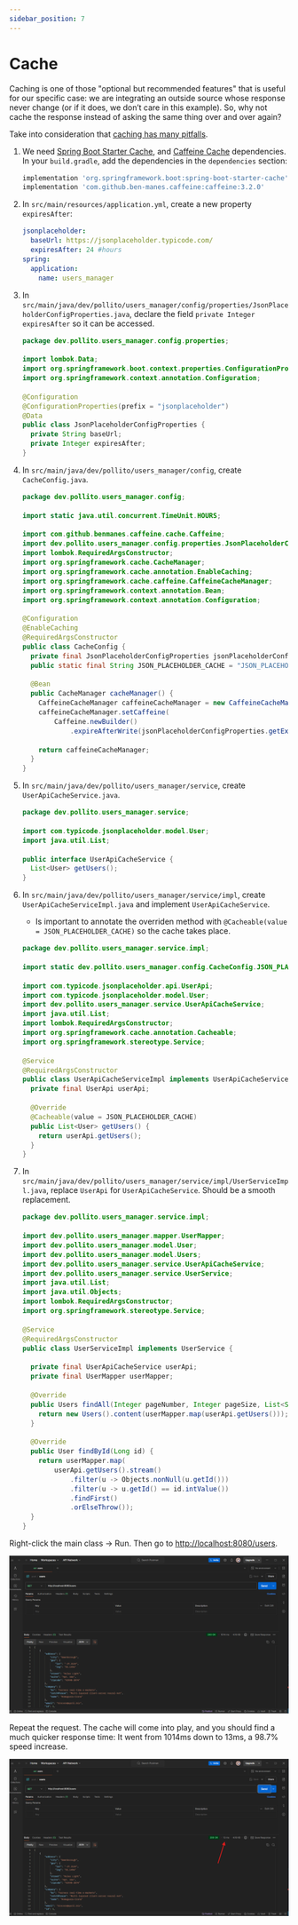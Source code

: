 ```yaml
---
sidebar_position: 7
---
```


# Cache

Caching is one of those "optional but recommended features" that is useful for our specific case: we are integrating an outside source whose response never change (or if it does, we don’t care in this example). So, why not cache the response instead of asking the same thing over and over again?

Take into consideration that [caching has many pitfalls](https://medium.com/@sinhanitin8/pitfalls-of-caching-and-their-mitigation-strategies-ee6c76dd1ba9).

1. We need [Spring Boot Starter Cache](https://mvnrepository.com/artifact/org.springframework.boot/spring-boot-starter-cache), and [Caffeine Cache](https://mvnrepository.com/artifact/com.github.ben-manes.caffeine/caffeine) dependencies. In your `build.gradle`, add the dependencies in the `dependencies` section:

    ```groovy
    implementation 'org.springframework.boot:spring-boot-starter-cache'
    implementation 'com.github.ben-manes.caffeine:caffeine:3.2.0'
    ```

2. In `src/main/resources/application.yml`, create a new property `expiresAfter`:

    ```yaml
    jsonplaceholder:
      baseUrl: https://jsonplaceholder.typicode.com/
      expiresAfter: 24 #hours
    spring:
      application:
        name: users_manager
    ```

3. In `src/main/java/dev/pollito/users_manager/config/properties/JsonPlaceholderConfigProperties.java`, declare the field `private Integer expiresAfter` so it can be accessed.

    ```java
    package dev.pollito.users_manager.config.properties;
    
    import lombok.Data;
    import org.springframework.boot.context.properties.ConfigurationProperties;
    import org.springframework.context.annotation.Configuration;
    
    @Configuration
    @ConfigurationProperties(prefix = "jsonplaceholder")
    @Data
    public class JsonPlaceholderConfigProperties {
      private String baseUrl;
      private Integer expiresAfter;
    }
    ```

4. In `src/main/java/dev/pollito/users_manager/config`, create `CacheConfig.java`.

    ```java
    package dev.pollito.users_manager.config;
    
    import static java.util.concurrent.TimeUnit.HOURS;
    
    import com.github.benmanes.caffeine.cache.Caffeine;
    import dev.pollito.users_manager.config.properties.JsonPlaceholderConfigProperties;
    import lombok.RequiredArgsConstructor;
    import org.springframework.cache.CacheManager;
    import org.springframework.cache.annotation.EnableCaching;
    import org.springframework.cache.caffeine.CaffeineCacheManager;
    import org.springframework.context.annotation.Bean;
    import org.springframework.context.annotation.Configuration;
    
    @Configuration
    @EnableCaching
    @RequiredArgsConstructor
    public class CacheConfig {
      private final JsonPlaceholderConfigProperties jsonPlaceholderConfigProperties;
      public static final String JSON_PLACEHOLDER_CACHE = "JSON_PLACEHOLDER_CACHE";
    
      @Bean
      public CacheManager cacheManager() {
        CaffeineCacheManager caffeineCacheManager = new CaffeineCacheManager(JSON_PLACEHOLDER_CACHE);
        caffeineCacheManager.setCaffeine(
            Caffeine.newBuilder()
                .expireAfterWrite(jsonPlaceholderConfigProperties.getExpiresAfter(), HOURS));
    
        return caffeineCacheManager;
      }
    }
    ```

5. In `src/main/java/dev/pollito/users_manager/service`, create `UserApiCacheService.java`.

    ```java
    package dev.pollito.users_manager.service;
    
    import com.typicode.jsonplaceholder.model.User;
    import java.util.List;
    
    public interface UserApiCacheService {
      List<User> getUsers();
    }
    ```

6. In `src/main/java/dev/pollito/users_manager/service/impl`, create `UserApiCacheServiceImpl.java` and implement `UserApiCacheService`.

    - Is important to annotate the overriden method with `@Cacheable(value = JSON_PLACEHOLDER_CACHE)` so the cache takes place.
    
    ```java
    package dev.pollito.users_manager.service.impl;
    
    import static dev.pollito.users_manager.config.CacheConfig.JSON_PLACEHOLDER_CACHE;
    
    import com.typicode.jsonplaceholder.api.UserApi;
    import com.typicode.jsonplaceholder.model.User;
    import dev.pollito.users_manager.service.UserApiCacheService;
    import java.util.List;
    import lombok.RequiredArgsConstructor;
    import org.springframework.cache.annotation.Cacheable;
    import org.springframework.stereotype.Service;
    
    @Service
    @RequiredArgsConstructor
    public class UserApiCacheServiceImpl implements UserApiCacheService {
      private final UserApi userApi;
    
      @Override
      @Cacheable(value = JSON_PLACEHOLDER_CACHE)
      public List<User> getUsers() {
        return userApi.getUsers();
      }
    }
    ```

7. In `src/main/java/dev/pollito/users_manager/service/impl/UserServiceImpl.java`, replace `UserApi` for `UserApiCacheService`. Should be a smooth replacement.

    ```java
    package dev.pollito.users_manager.service.impl;
    
    import dev.pollito.users_manager.mapper.UserMapper;
    import dev.pollito.users_manager.model.User;
    import dev.pollito.users_manager.model.Users;
    import dev.pollito.users_manager.service.UserApiCacheService;
    import dev.pollito.users_manager.service.UserService;
    import java.util.List;
    import java.util.Objects;
    import lombok.RequiredArgsConstructor;
    import org.springframework.stereotype.Service;
    
    @Service
    @RequiredArgsConstructor
    public class UserServiceImpl implements UserService {
    
      private final UserApiCacheService userApi;
      private final UserMapper userMapper;
    
      @Override
      public Users findAll(Integer pageNumber, Integer pageSize, List<String> pageSort) {
        return new Users().content(userMapper.map(userApi.getUsers()));
      }
    
      @Override
      public User findById(Long id) {
        return userMapper.map(
            userApi.getUsers().stream()
                .filter(u -> Objects.nonNull(u.getId()))
                .filter(u -> u.getId() == id.intValue())
                .findFirst()
                .orElseThrow());
      }
    }
    ```

Right-click the main class → Run. Then go to [http://localhost:8080/users](http://localhost:8080/users).

![request.png](img/request.png)

Repeat the request. The cache will come into play, and you should find a much quicker response time: It went from 1014ms down to 13ms, a 98.7% speed increase.

![cache.png](img/cache.png)